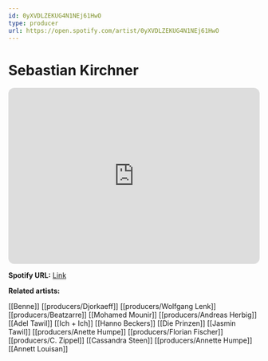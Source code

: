 ```yaml
---
id: 0yXVDLZEKUG4N1NEj61HwO
type: producer
url: https://open.spotify.com/artist/0yXVDLZEKUG4N1NEj61HwO
---
```

# Sebastian Kirchner

<iframe style="border-radius:12px" src="https://open.spotify.com/embed/artist/0yXVDLZEKUG4N1NEj61HwO" width="100%" height="352" frameBorder="0" allowfullscreen="" allow="autoplay; clipboard-write; encrypted-media; fullscreen; picture-in-picture" loading="lazy"></iframe>

**Spotify URL:** [Link](https://open.spotify.com/artist/0yXVDLZEKUG4N1NEj61HwO)

**Related artists:**

[[Benne]]
[[producers/Djorkaeff]]
[[producers/Wolfgang Lenk]]
[[producers/Beatzarre]]
[[Mohamed Mounir]]
[[producers/Andreas Herbig]]
[[Adel Tawil]]
[[Ich + Ich]]
[[Hanno Beckers]]
[[Die Prinzen]]
[[Jasmin Tawil]]
[[producers/Anette Humpe]]
[[producers/Florian Fischer]]
[[producers/C. Zippel]]
[[Cassandra Steen]]
[[producers/Annette Humpe]]
[[Annett Louisan]]
